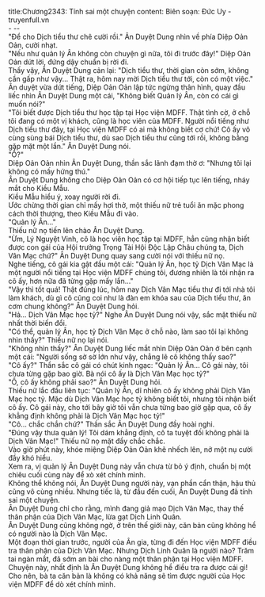 title:Chương2343: Tính sai một chuyện
content:
Biên soạn: Đức Uy - truyenfull.vn<br>- --<br>"Để cho Dịch tiểu thư chê cười rồi." Ân Duyệt Dung nhìn về phía Diệp Oản Oản, cười nhạt.<br>"Nếu như quản lý Ân không còn chuyện gì nữa, tôi đi trước đây!" Diệp Oản Oản dứt lời, đứng dậy chuẩn bị rời đi.<br>Thấy vậy, Ân Duyệt Dung cản lại: "Dịch tiểu thư, thời gian còn sớm, không cần gấp như vậy... Thật ra, hôm nay mời Dịch tiểu thư tới, còn có một việc."<br>Ân duyệt vừa dứt tiếng, Diệp Oản Oản lập tức ngừng thân hình, quay đầu liếc nhìn Ân Duyệt Dung một cái, "Không biết Quản lý Ân, còn có cái gì muốn nói?"<br>"Tôi biết được Dịch tiểu thư học tập tại Học viện MDFF. Thật tình cờ, ở chỗ tôi đang có một vị khách, cũng là học viên của MDFF. Người nổi tiếng như Dịch tiểu thư đây, tại Học viện MDFF có ai mà không biết cơ chứ! Cô ấy vô cùng sùng bái Dịch tiểu thư, dù sao Dịch tiểu thư cũng tới rồi, không bằng gặp mặt một lần." Ân Duyệt Dung nói.<br>"Ồ?"<br>Diệp Oản Oản nhìn Ân Duyệt Dung, thần sắc lãnh đạm thờ ơ: "Nhưng tôi lại không có mấy hứng thú."<br>Ân Duyệt Dung không cho Diệp Oản Oản có cơ hội tiếp tục lên tiếng, nháy mắt cho Kiều Mẫu.<br>Kiều Mẫu hiểu ý, xoay người rời đi.<br>Ước chừng thời gian chỉ mấy hơi thở, một thiếu nữ trẻ tuổi ăn mặc phong cách thời thượng, theo Kiều Mẫu đi vào.<br>"Quản lý Ân..."<br>Thiếu nữ nọ tiến lên chào Ân Duyệt Dung.<br>"Ừm, Lý Nguyệt Vinh, cô là học viên học tập tại MDFF, hẳn cũng nhận biết được con gái của Hội trưởng Trọng Tài Hội Độc Lập Châu chúng ta, Dịch Vân Mạc chứ?" Ân Duyệt Dung quay sang cười nói với thiếu nữ nọ.<br>Nghe tiếng, cô gái kia gật đầu một cái: "Quản lý Ân, học tỷ Dịch Vân Mạc là một người nổi tiếng tại Học viện MDFF chúng tôi, đương nhiên là tôi nhận ra cô ấy, hơn nữa đã từng gặp mấy lần..."<br>"Vậy thì tốt quá! Thật đúng lúc, hôm nay Dịch Vân Mạc tiểu thư đi tới nhà tôi làm khách, dù gì cô cũng coi như là đàn em khóa sau của Dịch tiểu thư, ăn cơm chung không?" Ân Duyệt Dung hỏi.<br>"Hả... Dịch Vân Mạc học tỷ?" Nghe Ân Duyệt Dung nói vậy, sắc mặt thiếu nữ nhất thời biến đổi.<br>"Có thể, quản lý Ân, học tỷ Dịch Vân Mạc ở chỗ nào, làm sao tôi lại không nhìn thấy?" Thiếu nữ nọ lại nói.<br>"Không nhìn thấy?" Ân Duyệt Dung liếc mắt nhìn Diệp Oản Oản ở bên cạnh một cái: "Người sống sờ sờ lớn như vậy, chẳng lẽ cô không thấy sao?"<br>"Cô ấy?" Thần sắc cô gái có chút kinh ngạc: "Quản lý Ân... Cô gái này, tôi chưa từng gặp bao giờ. Bà nói cô ấy là Dịch Vân Mạc học tỷ?"<br>"Ồ, cô ấy không phải sao?" Ân Duyệt Dung hỏi.<br>Thiếu nữ lắc đầu liên tục: "Quản lý Ân, dĩ nhiên cô ấy không phải Dịch Vân Mạc học tỷ. Mặc dù Dịch Vân Mạc học tỷ không biết tôi, nhưng tôi nhận biết cô ấy. Cô gái này, cho tới bây giờ tôi vẫn chưa từng bao giờ gặp qua, cô ấy khẳng định không phải là Dịch Vân Mạc học tỷ!"<br>"Cô... chắc chắn chứ?" Thần sắc Ân Duyệt Dung đầy hoài nghi.<br>"Đúng vậy thưa quản lý! Tôi dám khẳng định, cô ta tuyệt đối không phải là Dịch Vân Mạc!" Thiếu nữ nọ mặt đầy chắc chắc.<br>Vào giờ phút này, khóe miệng Diệp Oản Oản khẽ nhếch lên, nở một nụ cười đầy khó hiểu.<br>Xem ra, vị quản lý Ân Duyệt Dung này vẫn chưa từ bỏ ý định, chuẩn bị một chiêu cuối cùng này để xò xét chính mình.<br>Không thể không nói, Ân Duyệt Dung người này, vạn phần cẩn thận, hậu thủ cũng vô cùng nhiều. Nhưng tiếc là, từ đầu đến cuối, Ân Duyệt Dung đã tính sai một chuyện.<br>Ân Duyệt Dung chỉ cho rằng, mình đang giả mạo Dịch Vân Mạc, thay thế thân phận của Dịch Vân Mạc, lừa gạt Dịch Linh Quân.<br>Ân Duyệt Dung cũng không ngờ, ở trên thế giới này, căn bản cũng không hề có người nào là Dịch Vân Mạc.<br>Một đoạn thời gian trước, người của Ân gia, từng đi đến Học viện MDFF điều tra thân phận của Dịch Vân Mạc. Nhưng Dịch Linh Quân là người nào? Trăm tai ngàn mắt, đã sớm an bài cho nàng một thân phận tại Học viện MDFF. Chuyện này, nhất định là Ân Duyệt Dung không hề điều tra ra được cái gì! Cho nên, bà ta căn bản là không có khả năng sẽ tìm được người của Học viện MDFF để dò xét chính mình.